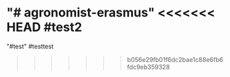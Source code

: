 "# agronomist-erasmus" 
<<<<<<< HEAD
#test2
=======
"#test" 
#testtest
>>>>>>> b056e29fb01f6dc2bae1c88e6fb6fdc9eb359328
